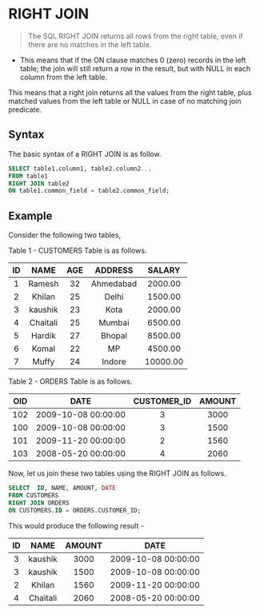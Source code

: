 # RIGHT JOIN
> The SQL RIGHT JOIN returns all rows from the right table, even if there are no matches in the left table. 
- This means that if the ON clause matches 0 (zero) records in the left table; the join will still return a row in the result, but with NULL in each column from the left table.

This means that a right join returns all the values from the right table, plus matched values from the left table or NULL in case of no matching join predicate.

## Syntax
The basic syntax of a RIGHT JOIN is as follow.

```sql
SELECT table1.column1, table2.column2...
FROM table1
RIGHT JOIN table2
ON table1.common_field = table2.common_field;
```

## Example
Consider the following two tables,

Table 1 - CUSTOMERS Table is as follows.

| ID | NAME | AGE | ADDRESS | SALARY |
| :--: | :--: | :--: | :--: | :--: |
|  1  |  Ramesh  |  32  |  Ahmedabad  |  2000.00  |  
|  2  |  Khilan  |  25  |  Delhi  |  1500.00  |  
|  3  | kaushik |  23  |  Kota  |  2000.00  |  
|  4  |  Chaitali  |  25  |  Mumbai  |  6500.00  |  
|  5  |  Hardik  |  27  |  Bhopal  |  8500.00  |  
|  6  |  Komal  |  22  | MP |  4500.00  |  
|  7  |  Muffy  |  24  |  Indore  |  10000.00  |

Table 2 - ORDERS Table is as follows.

| OID | DATE | CUSTOMER_ID | AMOUNT |
| :--: | :--: | :--: | :--: |
|  102  |  2009-10-08  00:00:00  |  3  |  3000  |  
|  100  |  2009-10-08  00:00:00  |  3  |  1500  |  
|  101  |  2009-11-20  00:00:00  |  2  |  1560  |  
|  103  |  2008-05-20  00:00:00  |  4  |  2060  |

Now, let us join these two tables using the RIGHT JOIN as follows.

```sql
SELECT  ID, NAME, AMOUNT, DATE
FROM CUSTOMERS
RIGHT JOIN ORDERS
ON CUSTOMERS.ID = ORDERS.CUSTOMER_ID;
```

This would produce the following result -

| ID   | NAME     | AMOUNT | DATE                |
| :--: | :--: | :--: | :--: |
|    3 | kaushik  |   3000 | 2009-10-08 00:00:00 |
|    3 | kaushik  |   1500 | 2009-10-08 00:00:00 |
|    2 | Khilan   |   1560 | 2009-11-20 00:00:00 |
|    4 | Chaitali |   2060 | 2008-05-20 00:00:00 |
